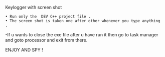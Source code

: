 Keylogger with screen shot

    • Run only the  DEV C++ project file .
    • The screen shot is taken one after other whenever you type anything .  

-If u wants to close the exe file after u have run it then go to task manager and goto processor and exit from there.

 ENJOY AND  SPY ! 
